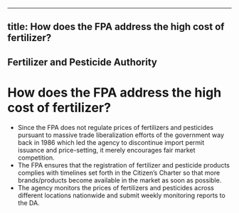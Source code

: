 --- 
 title: How does the FPA address the high cost of fertilizer?
 ---

## Fertilizer and Pesticide Authority

# How does the FPA address the high cost of fertilizer?


 - Since the FPA does not regulate prices of fertilizers and pesticides pursuant to massive trade liberalization efforts of the government way back in 1986 which led the agency to discontinue import permit issuance and price-setting, it merely encourages fair market competition. 
 - The FPA ensures that the registration of fertilizer and pesticide products complies with timelines set forth in the Citizen’s Charter so that more brands/products become available in the market as soon as possible. 
 - The agency monitors the prices of fertilizers and pesticides across different locations nationwide and submit weekly monitoring reports to the DA.
